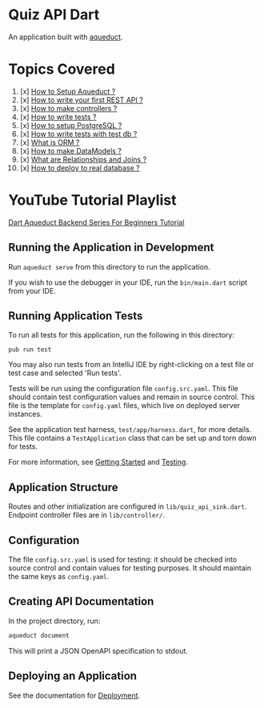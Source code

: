 
# Quiz API Dart

An application built with [aqueduct](https://github.com/stablekernel/aqueduct).

# Topics Covered
1. [x] [How to Setup Aqueduct ?](https://youtu.be/rf6uAcAglzc)
2. [x] [How to write your first REST API ?](https://youtu.be/rf6uAcAglzc)
3. [x] [How to make controllers ?](https://youtu.be/XCOYxjoJDb8)
4. [x] [How to write tests ?]()
5. [x] [How to setup PostgreSQL ?]()
6. [x] [How to write tests with test db ?]()
7. [x] [What is ORM ?]()
8. [x] [How to make DataModels ?]()
9. [x] [What are Relationships and Joins ?]()
10. [x] [How to deploy to real database ?]()

# YouTube Tutorial Playlist 
[Dart Aqueduct Backend Series For Beginners Tutorial](https://www.youtube.com/playlist?list=PLR2qQy0Zxs_U3RMzoAXeC6_c5Dv43t8P-)

## Running the Application in Development

Run `aqueduct serve` from this directory to run the application.

If you wish to use the debugger in your IDE, run the `bin/main.dart` script from your IDE.

## Running Application Tests

To run all tests for this application, run the following in this directory:

```
pub run test
```

You may also run tests from an IntelliJ IDE by right-clicking on a test file or test case and selected 'Run tests'.

Tests will be run using the configuration file `config.src.yaml`. This file should contain  test configuration values and remain in source control. This file is the template for `config.yaml` files, which live on deployed server instances.

See the application test harness, `test/app/harness.dart`, for more details. This file contains a `TestApplication` class that can be set up and torn down for tests.

For more information, see [Getting Started](https://aqueduct.io/docs/) and [Testing](https://aqueduct.io/docs/testing/overview).

## Application Structure

Routes and other initialization are configured in `lib/quiz_api_sink.dart`. Endpoint controller files are in `lib/controller/`.

## Configuration

The file `config.src.yaml` is used for testing: it should be checked into source control and contain values for testing purposes. It should maintain the same keys as `config.yaml`.

## Creating API Documentation

In the project directory, run:

```bash
aqueduct document
```

This will print a JSON OpenAPI specification to stdout.

## Deploying an Application

See the documentation for [Deployment](https://aqueduct.io/docs/deploy/overview/).

